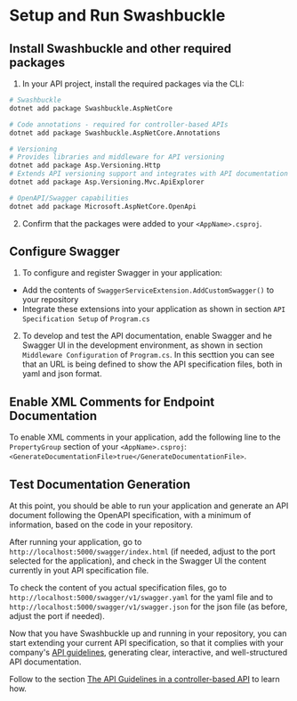 <!-- markdownlint-disable MD029 -->

# Setup and Run Swashbuckle

## Install Swashbuckle and other required packages

1. In your API project, install the required packages via the CLI:

```bash
# Swashbuckle
dotnet add package Swashbuckle.AspNetCore

# Code annotations - required for controller-based APIs
dotnet add package Swashbuckle.AspNetCore.Annotations

# Versioning
# Provides libraries and middleware for API versioning
dotnet add package Asp.Versioning.Http
# Extends API versioning support and integrates with API documentation tools like Swagger
dotnet add package Asp.Versioning.Mvc.ApiExplorer

# OpenAPI/Swagger capabilities
dotnet add package Microsoft.AspNetCore.OpenApi
```

2. Confirm that the packages were added to your `<AppName>.csproj`.

## Configure Swagger

1. To configure and register Swagger in your application:

- Add the contents of `SwaggerServiceExtension.AddCustomSwagger()` to your repository
- Integrate these extensions into your application as shown in section `API Specification Setup` of `Program.cs`

2. To develop and test the API documentation, enable Swagger and he Swagger UI in the development environment, as shown in section `Middleware Configuration` of `Program.cs`.
In this secttion you can see that an URL is being defined to show the API specification files, both in yaml and json format.

## Enable XML Comments for Endpoint Documentation

To enable XML comments in your application, add the following line to the `PropertyGroup` section of your `<AppName>.csproj`: `<GenerateDocumentationFile>true</GenerateDocumentationFile>`.

## Test Documentation Generation

At this point, you should be able to run your application and generate an API document following the OpenAPI specification, with a minimum of information, based on the code in your repository.

After running your application, go to `http://localhost:5000/swagger/index.html` (if needed, adjust to the port selected for the application), and check in the Swagger UI the content currently in yout API specification file.

To check the content of you actual specification files, go to `http://localhost:5000/swagger/v1/swagger.yaml` for the yaml file and to `http://localhost:5000/swagger/v1/swagger.json` for the json file (as before, adjust the port if needed).

Now that you have Swashbuckle up and running in your repository, you can start extending your current API specification, so that it complies with your company's [API guidelines](https://gitlab.prod.sgre.one/devsecops/api-governance/api-guidelines), generating clear, interactive, and well-structured API documentation.

Follow to the section [The API Guidelines in a controller-based API](ControllerBasedApi/guidelinesInController.md#introduction) to learn how.
